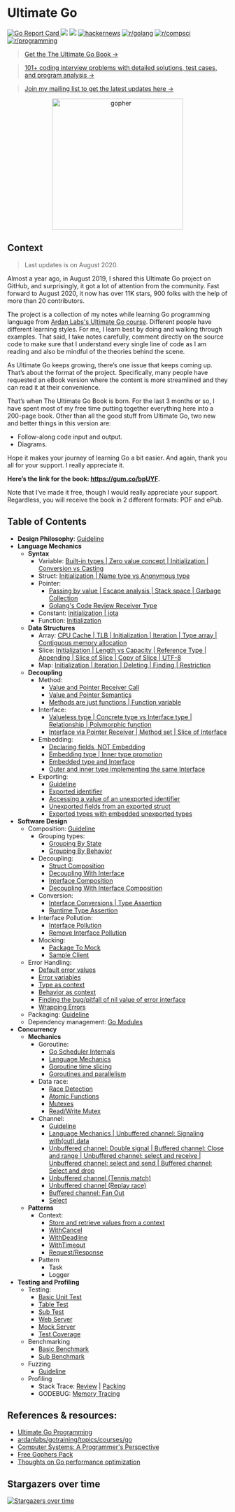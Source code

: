 # Ultimate Go

[![Go Report Card](https://goreportcard.com/badge/github.com/hoanhan101/ultimate-go)
](https://goreportcard.com/report/github.com/hoanhan101/ultimate-go)
![](https://img.shields.io/github/stars/hoanhan101/ultimate-go)
![](https://img.shields.io/github/forks/hoanhan101/ultimate-go)
[![hackernews](https://img.shields.io/badge/hackernews-450%2B-orange)](https://news.ycombinator.com/item?id=20701671)
[![r/golang](https://img.shields.io/badge/r/golang-255%2B-orange)](https://www.reddit.com/r/golang/comments/cqqi9h/ultimate_go_study_guides_with_heavily_documented/)
[![r/compsci](https://img.shields.io/badge/r/compsci-60%2B-orange)](https://www.reddit.com/r/compsci/comments/cr3jzh/ultimate_go_study_guides_with_heavily_documented/)
[![r/programming](https://img.shields.io/badge/r/programming-40%2B-orange)](https://www.reddit.com/r/programming/comments/cr3gqu/ultimate_go_study_guides_with_heavily_documented/)

> [Get the The Ultimate Go Book →](https://gum.co/bpUYF)

> [101+ coding interview problems with detailed solutions, test cases, and program analysis →](https://github.com/hoanhan101/algo)

> [Join my mailing list to get the latest updates here →](https://tinyletter.com/hoanhan)

<p align="center">
  <img src="gopher.png" alt="gopher" width="300"/>
</p>

## Context

> Last updates is on August 2020.

Almost a year ago, in August 2019, I shared this Ultimate Go project on GitHub, and surprisingly, it got a lot of attention from the community.
Fast forward to August 2020, it now has over 11K stars, 900 folks with the help of more than 20 contributors.

The project is a collection of my notes while learning Go programming language from [Ardan Labs's Ultimate Go course](https://www.oreilly.com/library/view/ultimate-go-programming/9780134757476/).
Different people have different learning styles. For me, I learn best by doing and walking through examples.
That said, I take notes carefully, comment directly on the source code to make sure that I understand every single line
of code as I am reading and also be mindful of the theories behind the scene.

As Ultimate Go keeps growing, there’s one issue that keeps coming up. That’s about the format of the project. Specifically,
many people have requested an eBook version where the content is more streamlined and they can read it at their convenience.

That’s when The Ultimate Go Book is born. For the last 3 months or so, I have spent most of my free time putting together
everything here into a 200-page book. Other than all the good stuff from Ultimate Go, two new and better things in this version are:
- Follow-along code input and output.
- Diagrams.

Hope it makes your journey of learning Go a bit easier. And again, thank you all for your support. I really appreciate it.

**Here’s the link for the book: <https://gum.co/bpUYF>.**

Note that I’ve made it free, though I would really appreciate your support.
Regardless, you will receive the book in 2 different formats: PDF and ePub.

## Table of Contents 

- **Design Philosophy**:
  [Guideline](https://github.com/ardanlabs/gotraining/blob/master/topics/go/README.md)
- **Language Mechanics**
  - **Syntax**
    - Variable: [Built-in types | Zero value concept | Initialization | Conversion vs Casting](go/language/variable.go)
    - Struct: [Initialization | Name type vs Anonymous type](go/language/struct.go)
    - Pointer: 
      - [Passing by value | Escape analysis | Stack space | Garbage Collection](go/language/pointer.go)
      - [Golang's Code Review Receiver Type](https://github.com/golang/go/wiki/CodeReviewComments#receiver-type)
    - Constant: [Initialization | iota](go/language/constant.go)
    - Function: [Initialization](go/language/function.go)
  - **Data Structures**
    - Array: [CPU Cache | TLB | Initialization | Iteration | Type array | Contiguous memory allocation](go/language/array.go)
    - Slice: [Initialization | Length vs Capacity | Reference Type | Appending | Slice of Slice | Copy of Slice | UTF-8](go/language/slice.go)
    - Map: [Initialization | Iteration | Deleting | Finding | Restriction ](go/language/map.go)
  - **Decoupling**
    - Method: 
      - [Value and Pointer Receiver Call](go/language/method_1.go)
      - [Value and Pointer Semantics](go/language/method_2.go)
      - [Methods are just functions | Function variable](go/language/method_3.go)
    - Interface: 
      - [Valueless type | Concrete type vs Interface type | Relationship | Polymorphic function](go/language/interface_1.go)
      - [Interface via Pointer Receiver | Method set | Slice of Interface](go/language/interface_2.go)
    - Embedding: 
      - [Declaring fields, NOT Embedding](go/language/embedding_1.go)
      - [Embedding type | Inner type promotion](go/language/embedding_2.go)
      - [Embedded type and Interface](go/language/embedding_3.go)
      - [Outer and inner type implementing the same Interface](go/language/embedding_4.go)
    - Exporting:
      - [Guideline](go/language/exporting/README.md)
      - [Exported identifier](go/language/exporting/exporting_1)
      - [Accessing a value of an unexported identifier](go/language/exporting/exporting_2)
      - [Unexported fields from an exported struct](go/language/exporting/exporting_3)
      - [Exported types with embedded unexported types](go/language/exporting/exporting_4)
- **Software Design**
  - Composition:
    [Guideline](https://github.com/ardanlabs/gotraining/tree/master/topics/go#interface-and-composition-design)
    - Grouping types: 
      - [Grouping By State](go/design/grouping_types_1.go)
      - [Grouping By Behavior](go/design/grouping_types_2.go)
    - Decoupling: 
      - [Struct Composition](go/design/decoupling_1.go)
      - [Decoupling With Interface](go/design/decoupling_2.go)
      - [Interface Composition](go/design/decoupling_3.go)
      - [Decoupling With Interface Composition](go/design/decoupling_4.go)
    - Conversion: 
      - [Interface Conversions | Type Assertion](go/design/conversion_1.go)
      - [Runtime Type Assertion](go/design/conversion_2.go)
    - Interface Pollution: 
      - [Interface Pollution](go/design/pollution_1.go)
      - [Remove Interface Pollution](go/design/pollution_2.go)
    - Mocking: 
      - [Package To Mock](go/design/mocking_1.go)
      - [Sample Client](go/design/mocking_2.go)
  - Error Handling: 
    - [Default error values](go/design/error_1.go)
    - [Error variables](go/design/error_2.go)
    - [Type as context](go/design/error_3.go)
    - [Behavior as context](go/design/error_4.go)
    - [Finding the bug/pitfall of nil value of error interface](go/design/error_5.go)
    - [Wrapping Errors](go/design/error_6.go)
  - Packaging: [Guideline](https://github.com/ardanlabs/gotraining/blob/master/topics/go/design/packaging/README.md)
  - Dependency management: [Go Modules](https://blog.golang.org/using-go-modules)
- **Concurrency**
  - **Mechanics**
    - Goroutine: 
      - [Go Scheduler Internals](go/concurrency/goroutine_1.go)
      - [Language Mechanics](go/concurrency/goroutine_2.go)
      - [Goroutine time slicing](go/concurrency/goroutine_3.go)
      - [Goroutines and parallelism](go/concurrency/goroutine_4.go)
    - Data race: 
      - [Race Detection](go/concurrency/data_race_1.go)
      - [Atomic Functions](go/concurrency/data_race_2.go)
      - [Mutexes](go/concurrency/data_race_3.go)
      - [Read/Write Mutex](go/concurrency/data_race_4.go)
    - Channel: 
      - [Guideline](https://github.com/ardanlabs/gotraining/tree/master/topics/go#concurrent-software-design)
      - [Language Mechanics | Unbuffered channel: Signaling with(out) data](go/concurrency/channel_1.go)
      - [Unbuffered channel: Double signal | Buffered channel: Close and range | Unbuffered channel: select and receive | Unbuffered channel: select and send | Buffered channel: Select and drop](go/concurrency/channel_2.go)
      - [Unbuffered channel (Tennis match)](go/concurrency/channel_3.go)
      - [Unbuffered channel (Replay race)](go/concurrency/channel_4.go)
      - [Buffered channel: Fan Out](go/concurrency/channel_5.go)
      - [Select](go/concurrency/channel_6.go)
  - **Patterns**
    - Context: 
      - [Store and retrieve values from a context](go/concurrency/context_1.go)
      - [WithCancel](go/concurrency/context_2.go)
      - [WithDeadline](go/concurrency/context_3.go)
      - [WithTimeout](go/concurrency/context_4.go)
      - [Request/Response](go/concurrency/context_5.go)
    - Pattern
      - Task
      - Logger
- **Testing and Profiling**
  - Testing: 
    - [Basic Unit Test](go/testing/basic_test.go)
    - [Table Test](go/testing/table_test.go)
    - [Sub Test](go/testing/sub_test.go)
    - [Web Server](go/testing/web_server)
    - [Mock Server](go/testing/web_test.go)
    - [Test Coverage](go/testing/README.md)
  - Benchmarking
    - [Basic Benchmark](go/benchmark/basic_test.go)
    - [Sub Benchmark](go/benchmark/sub_test.go)
  - Fuzzing
    - [Guideline](https://github.com/ardanlabs/gotraining/blob/master/topics/go/testing/fuzzing/README.md)
  - Profiling
    - Stack Trace: [Review](go/profiling/stack_trace_1.go) | [Packing](go/profiling/stack_trace_2.go)
    - GODEBUG: [Memory Tracing](go/profiling/memory_tracing.go)

## References & resources:

- [Ultimate Go Programming](https://www.safaribooksonline.com/library/view/ultimate-go-programming/9780134757476/)
- [ardanlabs/gotraining/topics/courses/go](https://github.com/ardanlabs/gotraining/blob/master/topics/courses/go/README.md)
- [Computer Systems: A Programmer's Perspective](https://www.amazon.com/Computer-Systems-Programmers-Perspective-3rd/dp/013409266X)
- [Free Gophers Pack](https://github.com/MariaLetta/free-gophers-pack)
- [Thoughts on Go performance optimization](https://github.com/dgryski/go-perfbook)

## Stargazers over time

[![Stargazers over time](https://starchart.cc/hoanhan101/ultimate-go.svg)](https://starchart.cc/hoanhan101/ultimate-go)
